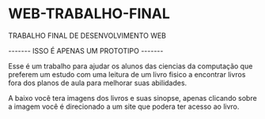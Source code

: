# WEB-TRABALHO-FINAL
TRABALHO FINAL DE DESENVOLVIMENTO WEB

------- ISSO É APENAS UM PROTOTIPO -------

Esse é um trabalho para ajudar os alunos das ciencias da computação que preferem um estudo com uma leitura de um livro fisico
a encontrar livros fora dos planos de aula para melhorar suas abilidades.

A baixo você tera imagens dos livros e suas sinopse, apenas clicando sobre a imagem você é direcionado a um site que podera ter acesso ao livro.
